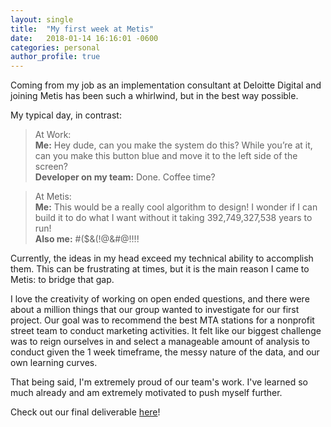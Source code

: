 ```yaml
---
layout: single
title:  "My first week at Metis"
date:   2018-01-14 16:16:01 -0600
categories: personal
author_profile: true
---
```


Coming from my job as an implementation consultant at Deloitte Digital and joining Metis has been such a whirlwind, but in the best way possible.  
  
My typical day, in contrast:  
> At Work:  
> **Me:** Hey dude, can you make the system do this? While you’re at it, can you make this button blue and move it to the left side of the screen?  
> **Developer on my team:** Done. Coffee time?  
  
> At Metis:  
> **Me:** This would be a really cool algorithm to design! I wonder if I can build it to do what I want without it taking 392,749,327,538 years to run!  
> **Also me:** #($&(!@&#@!!!!
  
Currently, the ideas in my head exceed my technical ability to accomplish them. This can be frustrating at times, but it is the main reason I came to Metis: to bridge that gap.  
  
I love the creativity of working on open ended questions, and there were about a million things that our group wanted to investigate for our first project. Our goal was to recommend the best MTA stations for a nonprofit street team to conduct marketing activities. It felt like our biggest challenge was to reign ourselves in and select a manageable amount of analysis to conduct given the 1 week timeframe, the messy nature of the data, and our own learning curves.  

That being said, I'm extremely proud of our team's work. I've learned so much already and am extremely motivated to push myself further.

Check out our final deliverable [here](https://github.com/LauraChen/MTAproject/blob/master/Challenge%201-%20MTA%20Project.pdf)!
